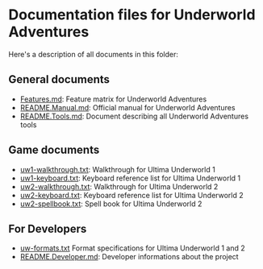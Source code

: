 # Documentation files for Underworld Adventures

Here's a description of all documents in this folder:

## General documents

- [Features.md](Features.md): Feature matrix for Underworld Adventures
- [README.Manual.md](README.Manual.md): Official manual for Underworld Adventures
- [README.Tools.md](README.Tools.md): Document describing all Underworld Adventures tools

## Game documents

- [uw1-walkthrough.txt](uw1-walkthrough.txt): Walkthrough for Ultima Underworld 1
- [uw1-keyboard.txt](uw1-keyboard.txt): Keyboard reference list for Ultima Underworld 1
- [uw2-walkthrough.txt](uw2-walkthrough.txt): Walkthrough for Ultima Underworld 2
- [uw2-keyboard.txt](uw2-keyboard.txt): Keyboard reference list for Ultima Underworld 2
- [uw2-spellbook.txt](uw2-spellbook.txt): Spell book for Ultima Underworld 2

## For Developers

- [uw-formats.txt]() Format specifications for Ultima Underworld 1 and 2
- [README.Developer.md](README.Developer.md): Developer informations about the project
